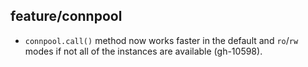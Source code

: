 ## feature/connpool

* `connpool.call()` method now works faster in the default and `ro`/`rw`
  modes if not all of the instances are available (gh-10598).
